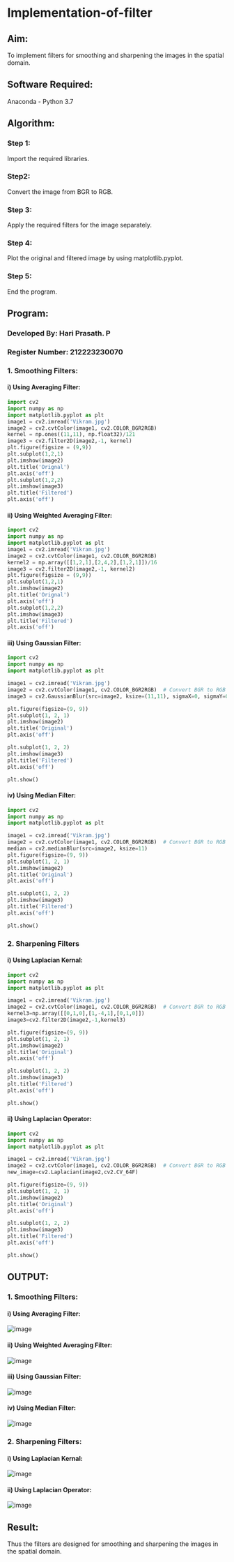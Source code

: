 # Implementation-of-filter
## Aim:
To implement filters for smoothing and sharpening the images in the spatial domain.

## Software Required:
Anaconda - Python 3.7

## Algorithm:

### Step 1:
Import the required libraries.

### Step2:
Convert the image from BGR to RGB.

### Step 3:
Apply the required filters for the image separately.

### Step 4:
Plot the original and filtered image by using matplotlib.pyplot.

### Step 5:
End the program.

## Program:

### Developed By: Hari Prasath. P
### Register Number: 212223230070

### 1. Smoothing Filters:

#### i) Using Averaging Filter:

```Python
import cv2
import numpy as np
import matplotlib.pyplot as plt
image1 = cv2.imread('Vikram.jpg')
image2 = cv2.cvtColor(image1, cv2.COLOR_BGR2RGB)
kernel = np.ones((11,11), np.float32)/121
image3 = cv2.filter2D(image2,-1, kernel)
plt.figure(figsize = (9,9))
plt.subplot(1,2,1)
plt.imshow(image2)
plt.title('Orignal')
plt.axis('off')
plt.subplot(1,2,2)
plt.imshow(image3)
plt.title('Filtered')
plt.axis('off')
```

#### ii) Using Weighted Averaging Filter:

```Python
import cv2
import numpy as np
import matplotlib.pyplot as plt
image1 = cv2.imread('Vikram.jpg')
image2 = cv2.cvtColor(image1, cv2.COLOR_BGR2RGB)
kernel2 = np.array([[1,2,1],[2,4,2],[1,2,1]])/16
image3 = cv2.filter2D(image2,-1, kernel2)
plt.figure(figsize = (9,9))
plt.subplot(1,2,1)
plt.imshow(image2)
plt.title('Orignal')
plt.axis('off')
plt.subplot(1,2,2)
plt.imshow(image3)
plt.title('Filtered')
plt.axis('off')
```

#### iii) Using Gaussian Filter:

```Python
import cv2
import numpy as np
import matplotlib.pyplot as plt

image1 = cv2.imread('Vikram.jpg')
image2 = cv2.cvtColor(image1, cv2.COLOR_BGR2RGB)  # Convert BGR to RGB
image3 = cv2.GaussianBlur(src=image2, ksize=(11,11), sigmaX=0, sigmaY=0)

plt.figure(figsize=(9, 9))
plt.subplot(1, 2, 1)
plt.imshow(image2)
plt.title('Original')
plt.axis('off')

plt.subplot(1, 2, 2)
plt.imshow(image3)
plt.title('Filtered')
plt.axis('off')

plt.show()
```

#### iv) Using Median Filter:

```Python
import cv2
import numpy as np
import matplotlib.pyplot as plt

image1 = cv2.imread('Vikram.jpg')
image2 = cv2.cvtColor(image1, cv2.COLOR_BGR2RGB)  # Convert BGR to RGB
median = cv2.medianBlur(src=image2, ksize=11)
plt.figure(figsize=(9, 9))
plt.subplot(1, 2, 1)
plt.imshow(image2)
plt.title('Original')
plt.axis('off')

plt.subplot(1, 2, 2)
plt.imshow(image3)
plt.title('Filtered')
plt.axis('off')

plt.show()
```

### 2. Sharpening Filters

#### i) Using Laplacian Kernal:

```Python
import cv2
import numpy as np
import matplotlib.pyplot as plt

image1 = cv2.imread('Vikram.jpg')
image2 = cv2.cvtColor(image1, cv2.COLOR_BGR2RGB)  # Convert BGR to RGB
kernel3=np.array([[0,1,0],[1,-4,1],[0,1,0]])
image3=cv2.filter2D(image2,-1,kernel3)

plt.figure(figsize=(9, 9))
plt.subplot(1, 2, 1)
plt.imshow(image2)
plt.title('Original')
plt.axis('off')

plt.subplot(1, 2, 2)
plt.imshow(image3)
plt.title('Filtered')
plt.axis('off')

plt.show()
```

#### ii) Using Laplacian Operator:

```Python
import cv2
import numpy as np
import matplotlib.pyplot as plt

image1 = cv2.imread('Vikram.jpg')
image2 = cv2.cvtColor(image1, cv2.COLOR_BGR2RGB)  # Convert BGR to RGB
new_image=cv2.Laplacian(image2,cv2.CV_64F)

plt.figure(figsize=(9, 9))
plt.subplot(1, 2, 1)
plt.imshow(image2)
plt.title('Original')
plt.axis('off')

plt.subplot(1, 2, 2)
plt.imshow(image3)
plt.title('Filtered')
plt.axis('off')

plt.show()
```

## OUTPUT:

### 1. Smoothing Filters:

#### i) Using Averaging Filter:

![image](https://github.com/Hari-Prasath-P-08/Implementation-of-filter/assets/139455593/da138a38-bac4-4686-b641-0b670d01b241)

#### ii) Using Weighted Averaging Filter:

![image](https://github.com/Hari-Prasath-P-08/Implementation-of-filter/assets/139455593/23d60cad-fac5-4315-9b3d-0bd54039fc7f)

#### iii) Using Gaussian Filter:

![image](https://github.com/Hari-Prasath-P-08/Implementation-of-filter/assets/139455593/32b552a1-6c3f-4123-900c-cbe7ecf4b632)

#### iv) Using Median Filter:

![image](https://github.com/Hari-Prasath-P-08/Implementation-of-filter/assets/139455593/41f76bf1-a76b-4b0e-904b-0c72ed20d63b)

### 2. Sharpening Filters:

#### i) Using Laplacian Kernal:

![image](https://github.com/Hari-Prasath-P-08/Implementation-of-filter/assets/139455593/43fa0856-b5ef-4ca8-a9c7-73fbb02018eb)

#### ii) Using Laplacian Operator:

![image](https://github.com/Hari-Prasath-P-08/Implementation-of-filter/assets/139455593/10114cf4-d235-43d6-8317-ca45cf46714f)

## Result:
Thus the filters are designed for smoothing and sharpening the images in the spatial domain.
